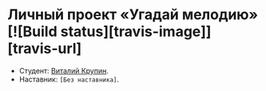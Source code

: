 # Личный проект «Угадай мелодию» [![Build status][travis-image]][travis-url]

* Студент: [Виталий Крупин](https://up.htmlacademy.ru/ecmascript/7/user/319049).
* Наставник: `[Без наставника]`.
